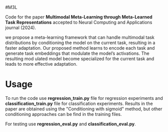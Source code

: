 #M3L

Code for the paper **Multimodal Meta-Learning through Meta-Learned Task Representations**
accepted to Neural Computing and Applications journal (2024).

we propose a meta-learning framework that can handle multimodal task distributions by 
conditioning the model on the current task, resulting in a faster adaptation.
Our proposed method learns to encode each task and generate task embeddings that modulate 
the model’s activations. The resulting mod ulated model become specialized for the current 
task and leads to more effective adaptation.

# Usage
To run the code use **regression_train.py** file for regression experiments and
**classification_train.py** file for classification experiments. 
Results in the paper are obtained using the "Conditioning with sigmoid" method, but
other conditioning approaches can be find in the training files.

For testing use **regression_eval.py** and **classification_eval.py**.